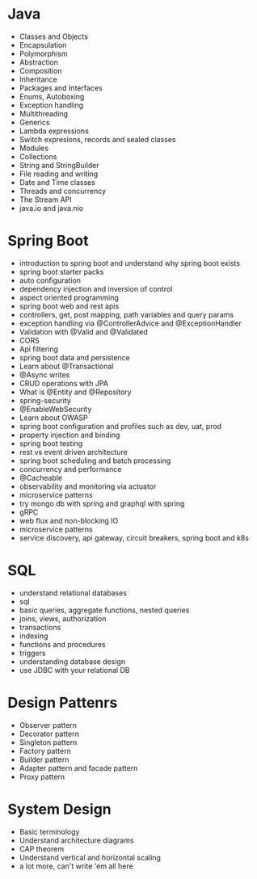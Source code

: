 # Java
- Classes and Objects
- Encapsulation
- Polymorphism
- Abstraction
- Composition
- Inheritance
- Packages and Interfaces
- Enums, Autoboxing
- Exception handling
- Multithreading
- Generics
- Lambda expressions
- Switch expresions, records and sealed classes
- Modules
- Collections
- String and StringBuilder
- File reading and writing
- Date and Time classes
- Threads and concurrency
- The Stream API
- java.io and java.nio

# Spring Boot
- introduction to spring boot and understand why spring boot exists
- spring boot starter packs
- auto configuration
- dependency injection and inversion of control
- aspect oriented programming
- spring boot web and rest apis
- controllers, get, post mapping, path variables and query params
- exception handling via @ControllerAdvice and @ExceptionHandler
- Validation with @Valid and @Validated
- CORS
- Api filtering
- spring boot data and persistence
- Learn about @Transactional
- @Async writes
- CRUD operations with JPA
- What is @Entity and @Repository
- spring-security
- @EnableWebSecurity
- Learn about OWASP
- spring boot configuration and profiles such as dev, uat, prod
- property injection and binding
- spring boot testing
- rest vs event driven architecture
- spring boot scheduling and batch processing
- concurrency and performance
- @Cacheable
- observability and monitoring via actuator
- microservice patterns
- try mongo db with spring and graphql with spring
- gRPC
- web flux and non-blocking IO
- microservice patterns
- service discovery, api gateway, circuit breakers, spring boot and k8s

# SQL
- understand relational databases
- sql
- basic queries, aggregate functions, nested queries
- joins, views, authorization
- transactions
- indexing
- functions and procedures
- triggers
- understanding database design
- use JDBC with your relational DB

# Design Pattenrs
- Observer pattern
- Decorator pattern
- Singleton pattern
- Factory pattern
- Builder pattern
- Adapter pattern and facade pattern
- Proxy pattern

# System Design
- Basic terminology
- Understand architecture diagrams
- CAP theorem
- Understand vertical and horizontal scaling
- a lot more, can't write 'em all here

